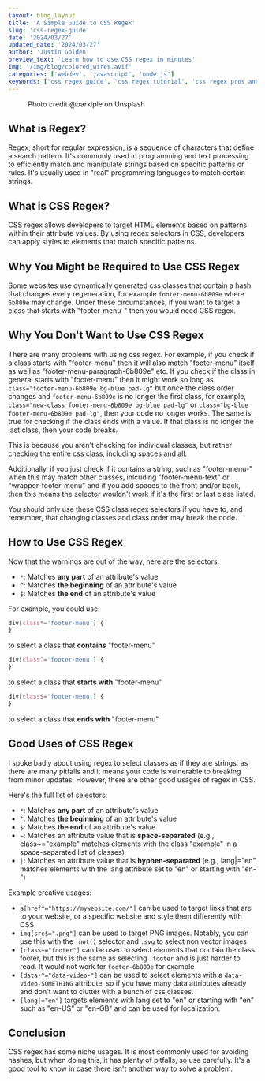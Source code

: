 ```yaml
---
layout: blog_layout
title: 'A Simple Guide to CSS Regex'
slug: 'css-regex-guide'
date: '2024/03/27'
updated_date: '2024/03/27'
author: 'Justin Golden'
preview_text: 'Learn how to use CSS regex in minutes'
img: '/img/blog/colored_wires.avif'
categories: ['webdev', 'javascript', 'node js']
keywords: ['css regex guide', 'css regex tutorial', 'css regex pros and cons']
---
```


<figure>
  <picture>
    <source type="image/avif" srcset="/img/blog/colored_wires.avif" alt="" />
    <img src="/img/blog/colored_wires.jpg" alt="">
  </picture>
  <figcaption>Photo credit @barkiple on Unsplash</figcaption>
</figure>

## What is Regex?

Regex, short for regular expression, is a sequence of characters that define a search pattern. It's commonly used in programming and text processing to efficiently match and manipulate strings based on specific patterns or rules. It's usually used in "real" programming languages to match certain strings.

## What is CSS Regex?

CSS regex allows developers to target HTML elements based on patterns within their attribute values. By using regex selectors in CSS, developers can apply styles to elements that match specific patterns.

## Why You Might be Required to Use CSS Regex

Some websites use dynamically generated css classes that contain a hash that changes every regeneration, for example `footer-menu-6b809e` where `6b809e` may change. Under these circumstances, if you want to target a class that starts with "footer-menu-" then you would need CSS regex.

## Why You Don't Want to Use CSS Regex

There are many problems with using css regex. For example, if you check if a class starts with "footer-menu" then it will also match "footer-menu" itself as well as "footer-menu-paragraph-6b809e" etc. If you check if the class in general starts with "footer-menu" then it might work so long as `class="footer-menu-6b809e bg-blue pad-lg"` but once the class order changes and `footer-menu-6b809e` is no longer the first class, for example, `class="new-class footer-menu-6b809e bg-blue pad-lg"` or `class="bg-blue footer-menu-6b809e pad-lg"`, then your code no longer works. The same is true for checking if the class ends with a value. If that class is no longer the last class, then your code breaks.

This is because you aren't checking for individual classes, but rather checking the entire css class, including spaces and all.

Additionally, if you just check if it contains a string, such as "footer-menu-" when this may match other classes, inlcuding "footer-menu-text" or "wrapper-footer-menu" and if you add spaces to the front and/or back, then this means the selector wouldn't work if it's the first or last class listed.

You should only use these CSS class regex selectors if you have to, and remember, that changing classes and class order may break the code.

## How to Use CSS Regex

Now that the warnings are out of the way, here are the selectors:

- `*`: Matches **any part** of an attribute's value
- `^`: Matches **the beginning** of an attribute's value
- `$`: Matches **the end** of an attribute's value

For example, you could use:

```css
div[class*='footer-menu'] {
}
```

to select a class that **contains** "footer-menu"

```css
div[class^='footer-menu'] {
}
```

to select a class that **starts with** "footer-menu"

```css
div[class$='footer-menu'] {
}
```

to select a class that **ends with** "footer-menu"

## Good Uses of CSS Regex

I spoke badly about using regex to select classes as if they are strings, as there are many pitfalls and it means your code is vulnerable to breaking from minor updates. However, there are other good usages of regex in CSS.

Here's the full list of selectors:

- `*`: Matches **any part** of an attribute's value
- `^`: Matches **the beginning** of an attribute's value
- `$`: Matches **the end** of an attribute's value
- `~`: Matches an attribute value that is **space-separated** (e.g., class~="example" matches elements with the class "example" in a space-separated list of classes)
- `|`: Matches an attribute value that is **hyphen-separated** (e.g., lang|="en" matches elements with the lang attribute set to "en" or starting with "en-")

Example creative usages:

- `a[href^="https://mywebsite.com/"]` can be used to target links that are to your website, or a specific website and style them differently with CSS
- `img[src$=".png"]` can be used to target PNG images. Notably, you can use this with the `:not()` selector and `.svg` to select non vector images
- `[class~="footer"]` can be used to select elements that contain the class footer, but this is the same as selecting `.footer` and is just harder to read. It would not work for `footer-6b809e` for example
- `[data-^="data-video-"]` can be used to select elements with a `data-video-SOMETHING` attribute, so if you have many data attributes already and don't want to clutter with a bunch of css classes.
- `[lang|="en"]` targets elements with lang set to "en" or starting with "en" such as "en-US" or "en-GB" and can be used for localization.

## Conclusion

CSS regex has some niche usages. It is most commonly used for avoiding hashes, but when doing this, it has plenty of pitfalls, so use carefully. It's a good tool to know in case there isn't another way to solve a problem.
